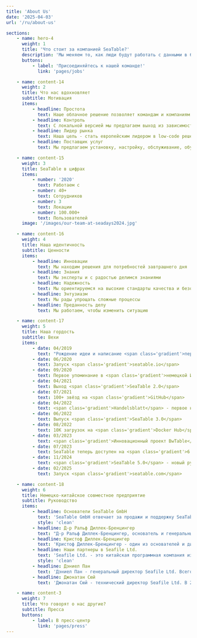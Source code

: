 ```yaml
---
title: 'About Us'
date: '2025-04-03'
url: '/ru/about-us'

sections:
    - name: hero-4
      weight: 1
      title: 'Что стоит за компанией SeaTable?'
      description: 'Мы меняем то, как люди будут работать с данными в будущем.'
      buttons:
          - label: 'Присоединяйтесь к нашей команде!'
            link: 'pages/jobs'

    - name: content-14
      weight: 2
      title: Что нас вдохновляет
      subtitle: Мотивация
      items:
          - headline: Простота
            text: Наше облачное решение позволяет командам и компаниям организовывать данные и информацию более эффективно за считанные минуты без технических знаний
          - headline: Контроль
            text: С локальной версией мы предлагаем выход из зависимости. Полностью контролируйте свои данные и процессы.
          - headline: Лидер рынка
            text: Наша цель - стать европейским лидером в low-code решениях. Мы работаем над этим каждый день.
          - headline: Поставщик услуг
            text: Мы предлагаем установку, настройку, обслуживание, обучение и эксплуатацию для компаний любого размера.

    - name: content-15
      weight: 3
      title: SeaTable в цифрах
      items:
          - number: '2020'
            text: Работаем с
          - number: 40+
            text: Сотрудников
          - number: 3
            text: Локации
          - number: 100.000+
            text: Пользователей
      image: '/images/our-team-at-seadays2024.jpg'

    - name: content-16
      weight: 4
      title: Наша идентичность
      subtitle: Ценности
      items:
          - headline: Инновации
            text: Мы находим решения для потребностей завтрашнего дня
          - headline: Знания
            text: Мы эксперты и с радостью делимся знаниями
          - headline: Надежность
            text: Мы ориентируемся на высокие стандарты качества и безопасности данных
          - headline: Энтузиазм
            text: Мы рады упрощать сложные процессы
          - headline: Преданность делу
            text: Мы работаем, чтобы изменить ситуацию

    - name: content-17
      weight: 5
      title: Наша гордость
      subtitle: Вехи
      items:
          - date: 04/2019
            text: "Рождение идеи и написание <span class='gradient'>первой строки кода</span>"
          - date: 06/2020
            text: Запуск <span class='gradient'>seatable.io</span>
          - date: 09/2020
            text: Первое упоминание в <span class='gradient'>немецкой ИТ-прессе</span>
          - date: 04/2021
            text: Выход <span class='gradient'>SeaTable 2.0</span>
          - date: 07/2021
            text: 100+ звёзд на <span class='gradient'>GitHub</span>
          - date: 04/2022
            text: <span class='gradient'>Handelsblatt</span> - первое национальное немецкое издание, написавшее о SeaTable
          - date: 06/2022
            text: Выпуск <span class='gradient'>SeaTable 3.0</span>
          - date: 08/2022
            text: 10K загрузок на <span class='gradient'>Docker Hub</span>
          - date: 03/2023
            text: <span class='gradient'>Инновационный проект BwTable</span> с немецкими вооружёнными силами
          - date: 07/2023
            text: SeaTable теперь доступен на <span class='gradient'>6 языках</span>
          - date: 11/2024
            text: <span class='gradient'>SeaTable 5.0</span> - новый рубеж в мире no-code
          - date: 02/2025
            text: Запуск <span class='gradient'>seatable.com</span>

    - name: content-18
      weight: 6
      title: Немецко-китайское совместное предприятие
      subtitle: Руководство
      items:
          - headline: Основатели SeaTable GmbH
            text: 'SeaTable GmbH отвечает за продажи и поддержку SeaTable, а также за работу SeaTable Cloud.<br/><br/> SeaTable GmbH была основана в июле 2020 года братьями доктором Ральфом Диллек-Бренцингером и Кристофом Диллек-Бренцингером. Они также являются управляющими директорами компании.'
            style: 'clean'
          - headline: Д-р Ральф Диллек-Бренцингер
            text: "Д-р Ральф Диллек-Бренцингер, основатель и генеральный директор SeaTable, бывший консультант по управлению Boston Consulting Group. Его консалтинговая специализация - финансы, что привело его к проектам в Объединенных Арабских Эмиратах. В 2014 году он основал вместе с братом Кристофом datamate GmbH & Co. KG для распространения как open source серверных систем, так и решения для частного облака Seafile Server.<br/><br/>Ральф изучал деловое администрирование в Университете Санкт-Галлена и получил докторскую степень в École Polytechnique Fédérale de Lausanne (EPFL) за диссертацию под названием 'Формирование энергетической стратегии на Ближнем Востоке и в Северной Африке'."
          - headline: Кристоф Диллек-Бренцингер
            text: 'Кристоф Диллек-Бренцингер - один из основателей и директор по продукту SeaTable. После нескольких лет работы консультантом по управлению в среде SAP для крупных европейских корпораций он основал совместную компанию datamate GmbH & Co. KG.<br/><br/>Кристоф изучал экономику в Университете Мангейма и с юных лет увлекается разработкой программного обеспечения. В 2000 году, в возрасте всего 17 лет (и как самый молодой участник), он завоевал титул чемпиона Европы по велокурьерским гонкам в командном зачете.'
          - headline: Наши партнеры в Seafile Ltd.
            text: 'Seafile Ltd. - это китайская программная компания из Пекина. Seafile Ltd. разрабатывает low-code приложение SeaTable с 2019 года. Seafile Ltd. была основана Дэниелом Паном и Джонатаном Сюй в 2012 году для продажи разработанного внутри компании программного обеспечения Seafile Server.<br/><br/>Seafile Server - это корпоративное решение для синхронизации и обмена файлами, особенно популярное в европейском университетском и исследовательском секторе. Seafile Server доступен в двух редакциях. Seafile Server Community Edition имеет открытый исходный код; Seafile Server Professional Edition распространяется по проприетарной лицензии.<br/><br/>Seafile Ltd. владеет 50% долей в SeaTable GmbH. Она не участвует напрямую или косвенно в управлении.'
            style: 'clean'
          - headline: Дэниел Пан
            text: 'Дэниел Пан - генеральный директор Seafile Ltd. Всего через два года после окончания учебы он основал Seafile Ltd вместе с Джонатаном Сюй. Во время учебы два будущих основателя уже начали разрабатывать собственное решение для синхронизации файлов.<br/><br/>Дэниел окончил Пекинский университет Цинхуа в Китае.'
          - headline: Джонатан Сюй
            text: 'Джонатан Сюй - технический директор Seafile Ltd. В 2012 году он основал Seafile Ltd. вместе с Дэниелом Паном, чтобы продолжить разработку и продажу программного обеспечения для синхронизации файлов Seafile, над которым они вместе работали со времен учебы в университете.<br/><br/>Джонатан окончил Пекинский университет Цинхуа в Китае.'

    - name: content-3
      weight: 7
      title: Что говорят о нас другие?
      subtitle: Пресса
      buttons:
          - label: В пресс-центр
            link: 'pages/press'
---
```

